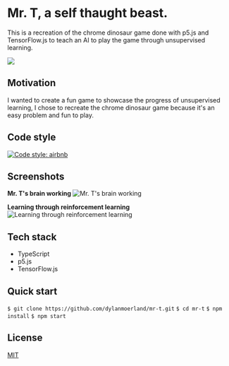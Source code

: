 
# Mr. T, a self thaught beast.
This is a recreation of the chrome dinosaur game done with p5.js and TensorFlow.js to teach an AI to play the game through unsupervised learning.

![](learning.gif)

## Motivation
I wanted to create a fun game to showcase the progress of unsupervised learning, I chose to recreate the chrome dinosaur game because it's an easy problem and fun to play.

## Code style
[![Code style: airbnb](https://img.shields.io/badge/code%20style-airbnb-blue.svg?style=flat-square)](https://github.com/airbnb/javascript)

## Screenshots
**Mr. T's brain working**
![Mr. T's brain working](mr-t.gif)

**Learning through reinforcement learning**
![Learning through reinforcement learning](learning.gif)

## Tech stack
- TypeScript
- p5.js
- TensorFlow.js

## Quick start
`$ git clone https://github.com/dylanmoerland/mr-t.git`
`$ cd mr-t`
`$ npm install`
`$ npm start`

## License
[MIT](LICENSE)